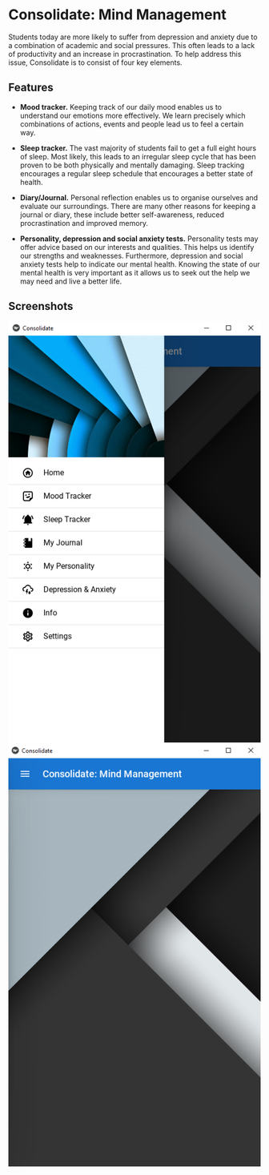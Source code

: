 # Consolidate: Mind Management 

Students today are more likely to suffer from depression and anxiety due to a combination of academic and social pressures. This often leads to a lack of productivity and an increase in procrastination. To help address this issue, Consolidate is to consist of four key elements.

## Features

- **Mood tracker.** Keeping track of our daily mood enables us to understand our emotions more effectively. We learn precisely which combinations of actions, events and people lead us to feel a certain way.

- **Sleep tracker.** The vast majority of students fail to get a full eight hours of sleep. Most likely, this leads to an irregular sleep cycle that has been proven to be both physically and mentally damaging. Sleep tracking encourages a regular sleep schedule that encourages a better state of health.

- **Diary/Journal.** Personal reflection enables us to organise ourselves and evaluate our surroundings. There are many other reasons for keeping a journal or diary, these include better self-awareness, reduced procrastination and improved memory.

- **Personality, depression and social anxiety tests.** Personality tests may offer advice based on our interests and qualities. This helps us identify our strengths and weaknesses. Furthermore, depression and social anxiety tests help to indicate our mental health. Knowing the state of our mental health is very important as it allows us to seek out the help we may need and live a better life.

## Screenshots


![alt text](https://github.com/xPrithvi/Consolidate/blob/master/Screenshots/App_PIC1.png)
![alt text](https://github.com/xPrithvi/Consolidate/blob/master/Screenshots/App_PIC2.png)
